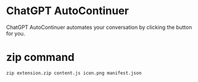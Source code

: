 # ChatGPT AutoContinuer
ChatGPT AutoContinuer automates your conversation by clicking the button for you.

# zip command

```shell
zip extension.zip content.js icon.png manifest.json
```